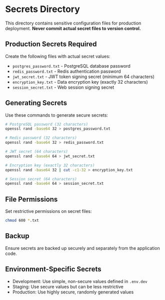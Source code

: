 # Secrets Directory

This directory contains sensitive configuration files for production deployment. **Never commit actual secret files to version control.**

## Production Secrets Required

Create the following files with actual secret values:

- `postgres_password.txt` - PostgreSQL database password
- `redis_password.txt` - Redis authentication password
- `jwt_secret.txt` - JWT token signing secret (minimum 64 characters)
- `encryption_key.txt` - Data encryption key (exactly 32 characters)
- `session_secret.txt` - Web session signing secret

## Generating Secrets

Use these commands to generate secure secrets:

```bash
# PostgreSQL password (32 characters)
openssl rand -base64 32 > postgres_password.txt

# Redis password (32 characters)
openssl rand -base64 32 > redis_password.txt

# JWT secret (64 characters)
openssl rand -base64 64 > jwt_secret.txt

# Encryption key (exactly 32 characters)
openssl rand -base64 32 | cut -c1-32 > encryption_key.txt

# Session secret (64 characters)
openssl rand -base64 64 > session_secret.txt
```

## File Permissions

Set restrictive permissions on secret files:

```bash
chmod 600 *.txt
```

## Backup

Ensure secrets are backed up securely and separately from the application code.

## Environment-Specific Secrets

- Development: Use simple, non-secure values defined in `.env.dev`
- Staging: Use secure values but can be less restrictive
- Production: Use highly secure, randomly generated values